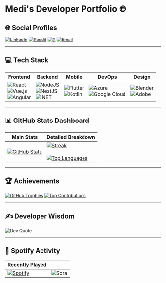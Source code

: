 # Medi's Developer Portfolio 🌐

## 🌐 Social Profiles
[![LinkedIn](https://img.shields.io/badge/LinkedIn-%230077B5.svg?logo=linkedin&logoColor=white)](https://linkedin.com/in/Medi) 
[![Reddit](https://img.shields.io/badge/Reddit-%23FF4500.svg?logo=Reddit&logoColor=white)](https://reddit.com/user/MediKun) 
[![X](https://img.shields.io/badge/X-black.svg?logo=X&logoColor=white)](https://x.com/UltraKiba) 
[![Email](https://img.shields.io/badge/Email-D14836?logo=gmail&logoColor=white)](mailto:www.medikibambe@gmail.com)

---

## 💻 Tech Stack
| Frontend | Backend | Mobile | DevOps | Design |
|----------|---------|--------|--------|--------|
| ![React](https://img.shields.io/badge/react-%2320232a.svg?logo=react&logoColor=%2361DAFB) <br> ![Vue.js](https://img.shields.io/badge/vue.js-%2335495e.svg?logo=vuedotjs&logoColor=%234FC08D) <br> ![Angular](https://img.shields.io/badge/angular-%23DD0031.svg?logo=angular&logoColor=white) | ![NodeJS](https://img.shields.io/badge/node.js-6DA55F?logo=node.js&logoColor=white) <br> ![NestJS](https://img.shields.io/badge/nestjs-%23E0234E.svg?logo=nestjs&logoColor=white) <br> ![.NET](https://img.shields.io/badge/.NET-5C2D91?logo=.net&logoColor=white) | ![Flutter](https://img.shields.io/badge/Flutter-%2302569B.svg?logo=Flutter&logoColor=white) <br> ![Kotlin](https://img.shields.io/badge/kotlin-%237F52FF.svg?logo=kotlin&logoColor=white) | ![Azure](https://img.shields.io/badge/azure-%230072C6.svg?logo=microsoftazure&logoColor=white) <br> ![Google Cloud](https://img.shields.io/badge/GoogleCloud-%234285F4.svg?logo=google-cloud&logoColor=white) | ![Blender](https://img.shields.io/badge/blender-%23F5792A.svg?logo=blender&logoColor=white) <br> ![Adobe](https://img.shields.io/badge/adobe-%23FF0000.svg?logo=adobe&logoColor=white) |

---

## 📊 GitHub Stats Dashboard
| Main Stats | Detailed Breakdown |
|------------|--------------------|
| [![GitHub Stats](https://github-readme-stats.vercel.app/api?username=UltraKiba&theme=nightowl&hide_border=false)](https://github.com/UltraKiba) | [![Streak](https://nirzak-streak-stats.vercel.app/?user=UltraKiba&theme=nightowl)](https://github.com/UltraKiba)<br><br>[![Top Languages](https://github-readme-stats.vercel.app/api/top-langs/?username=UltraKiba&theme=nightowl&layout=compact)](https://github.com/UltraKiba) |

---

## 🏆 Achievements
[![GitHub Trophies](https://github-profile-trophy.vercel.app/?username=UltraKiba&theme=radical)](https://github.com/UltraKiba)
[![Top Contributions](https://github-contributor-stats.vercel.app/api?username=UltraKiba&limit=5&theme=dark)](https://github.com/UltraKiba)

---

## ✍️ Developer Wisdom
![Dev Quote](https://quotes-github-readme.vercel.app/api?type=horizontal&theme=radical)

---

## 🎵 Spotify Activity
| Recently Played |               |
|-----------------|---------------|
| [![Spotify](https://spotify-recently-played-readme.vercel.app/api?user=6atdqjokxb3w6gz2qbs0s8bop&count=5&unique=true)](https://open.spotify.com/user/6atdqjokxb3w6gz2qbs0s8bop) | ![Sora](https://i.imgur.com/f83frkB.gif) |
